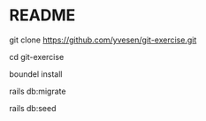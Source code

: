 # README

git clone https://github.com/yvesen/git-exercise.git

cd git-exercise

boundel install

rails db:migrate

rails db:seed
